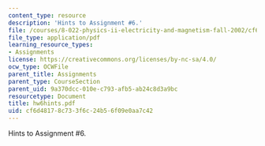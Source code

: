 ```yaml
---
content_type: resource
description: 'Hints to Assignment #6.'
file: /courses/8-022-physics-ii-electricity-and-magnetism-fall-2002/cf6d48178c733f6c24b56f09e0aa7c42_hw6hints.pdf
file_type: application/pdf
learning_resource_types:
- Assignments
license: https://creativecommons.org/licenses/by-nc-sa/4.0/
ocw_type: OCWFile
parent_title: Assignments
parent_type: CourseSection
parent_uid: 9a370dcc-010e-c793-afb5-ab24c8d3a9bc
resourcetype: Document
title: hw6hints.pdf
uid: cf6d4817-8c73-3f6c-24b5-6f09e0aa7c42
---
```

Hints to Assignment #6.